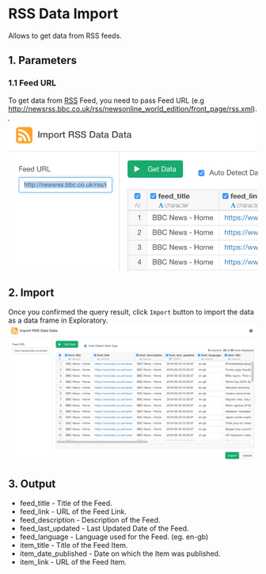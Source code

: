 # RSS Data Import

Allows to get data from RSS feeds.

## 1. Parameters

### 1.1 Feed URL

To get data from [RSS](https://en.wikipedia.org/wiki/RSS) Feed, you need to pass Feed URL (e.g http://newsrss.bbc.co.uk/rss/newsonline_world_edition/front_page/rss.xml).

![](images/tidyRSS-url.png)

## 2. Import

Once you confirmed the query result, click `Import` button to import the data as a data frame in Exploratory.
![](images/tidyRSS-import.png)

## 3. Output

* feed_title - Title of the Feed.
* feed_link - URL of the Feed Link.
* feed_description - Description of the Feed.
* feed_last_updated - Last Updated Date of the Feed.
* feed_language - Language used for the Feed. (eg. en-gb)
* item_title - Title of the Feed Item.
* item_date_published - Date on which the Item was published.
* item_link - URL of the Feed Item.

